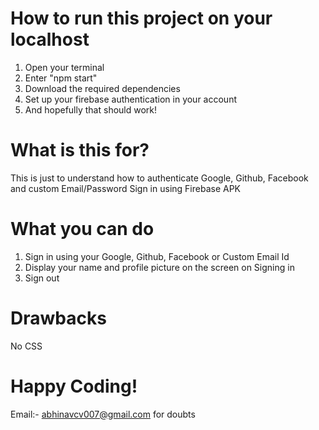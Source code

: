# How to run this project on your localhost
1. Open your terminal
2. Enter "npm start"
3. Download the required dependencies
4. Set up your firebase authentication in your account
5. And hopefully that should work!

# What is this for?
This is just to understand how to authenticate Google, Github, Facebook and custom Email/Password Sign in using Firebase APK

# What you can do
1. Sign in using your Google, Github, Facebook or Custom Email Id
2. Display your name and profile picture on the screen on Signing in
3. Sign out

# Drawbacks
No CSS

# Happy Coding!
Email:- abhinavcv007@gmail.com for doubts
